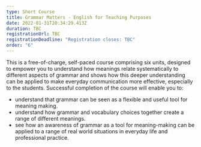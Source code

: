 ```yaml
---
type: Short Course
title: Grammar Matters - English for Teaching Purposes
date: 2022-01-31T20:34:29.413Z
duration: TBC
registrationUrl: TBC
registrationDeadline: "Registration closes: TBC"
order: "6"
---
```

This is a free-of-charge, self-paced course comprising six units, designed to empower you to understand how meanings relate systematically to different aspects of grammar and shows how this deeper understanding can be applied to make everyday communication more effective, especially to the students. Successful completion of the course will enable you to:

* understand that grammar can be seen as a flexible and useful tool for meaning making.
* understand how grammar and vocabulary choices together create a range of different meanings.
* see how an awareness of grammar as a tool for meaning-making can be applied to a range of real world situations in everyday life and professional practice.